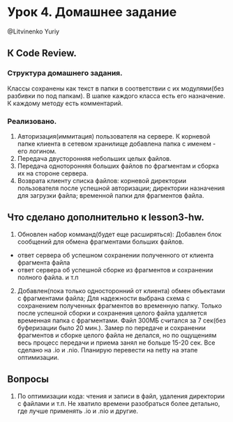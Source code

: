 # Урок 4. Домашнее задание
@Litvinenko Yuriy

## К Code Review.
### Структура домашнего задания.
Классы сохранены как текст в папки в соответствии с их модулями(без разбивки по под папкам).
В шапке каждого класса есть его назначение.
К каждому методу есть комментарий.

### Реализовано.
1. Авторизация(иммитация) пользователя на сервере. 
 К корневой папке клиента в сетевом хранилище добавлена папка с именем - его логином.
2. Передача двусторонняя небольших целых файлов.
3. Передача одноторонняя больших файлов по фрагментам и сборка их на стороне сервера.
4. Возврата клиенту списка файлов: 
 корневой директории пользователя после успешной авторизации;
 директории назначения для загрузки файла;
 временной папки для фрагментов файла.

## Что сделано дополнительно к lesson3-hw.
1. Обновлен набор комманд(будет еще расширяться):
 Добавлен блок сообщений для обмена фрагментами больших файлов.
 - ответ сервера об успешном сохранении полученного от клиента фрагмента файла
 - ответ сервера об успешной сборке из фрагментов и сохранении полного файла.
 и т.п
2. Добавлен(пока только односторонний от клиента) обмен объектами с фрагментами файла;
 Для надежности выбрана схема с сохранением полученных фрагментов во временную папку.
 Только после успешной сборки и сохранения целого файла удаляется временная папка с фрагментами.
 Файл 300МБ считался за 7 сек(без буферизации было 20 мин.).
 Замер по передаче и сохранении фрагментов и сборке целого файла не делался,
 но по ощущениям весь процесс передачи и приема занял не больше 15-20 сек.
 Все сделано на .io и .nio. Планирую перевести на netty на этапе оптимизации.

## Вопросы
1. По оптимизации кода:
 чтения и записи в файл, удаления директории с файлами и т.п.
 Не хватило времени разобраться более детально, где лучше применять .io и .nio и другие.

